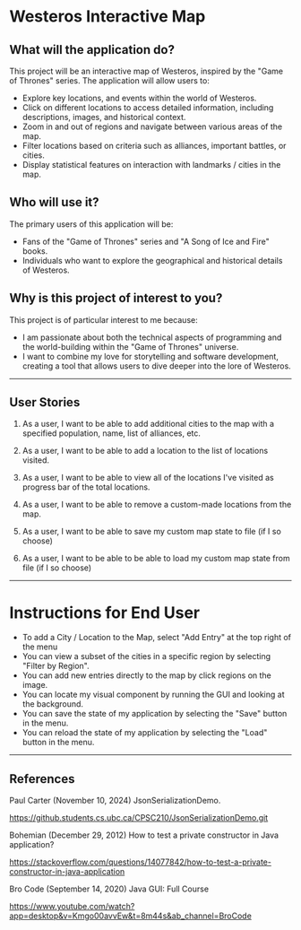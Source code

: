 # Westeros Interactive Map

## What will the application do?

This project will be an interactive map of Westeros, inspired by the "Game of Thrones" series. The application will allow users to:

- Explore key locations, and events within the world of Westeros.
- Click on different locations to access detailed information, including descriptions, images, and historical context.
- Zoom in and out of regions and navigate between various areas of the map.
- Filter locations based on criteria such as alliances, important battles, or cities.
- Display statistical features on interaction with landmarks / cities in the map.
  
## Who will use it?

The primary users of this application will be:

- Fans of the "Game of Thrones" series and "A Song of Ice and Fire" books.
- Individuals who want to explore the geographical and historical details of Westeros.

## Why is this project of interest to you?

This project is of particular interest to me because:

- I am passionate about both the technical aspects of programming and the world-building within the "Game of Thrones" universe.
- I want to combine my love for storytelling and software development, creating a tool that allows users to dive deeper into the lore of Westeros.

---

## User Stories

1. As a user, I want to be able to add additional cities to the map with a specified population, name, list of alliances, etc.

2. As a user, I want to be able to add a location to the list of locations visited.

3. As a user, I want to be able to view all of the locations I've visited as progress bar of the total locations.

3. As a user, I want to be able to remove a custom-made locations from the map.

4. As a user, I want to be able to save my custom map state to file (if I so choose)

5. As a user, I want to be able to be able to load my custom map state from file (if I so choose)

---

# Instructions for End User
- To add a City / Location to the Map, select "Add Entry" at the top right of the menu
- You can view a subset of the cities in a specific region by selecting "Filter by Region".
- You can add new entries directly to the map by click regions on the image.
- You can locate my visual component by running the GUI and looking at the background.
- You can save the state of my application by selecting the "Save" button in the menu.
- You can reload the state of my application by selecting the "Load" button in the menu.

---

## References

Paul Carter (November 10, 2024) JsonSerializationDemo.

https://github.students.cs.ubc.ca/CPSC210/JsonSerializationDemo.git

Bohemian (December 29, 2012) How to test a private constructor in Java application?

https://stackoverflow.com/questions/14077842/how-to-test-a-private-constructor-in-java-application

Bro Code (September 14, 2020) Java GUI: Full Course

https://www.youtube.com/watch?app=desktop&v=Kmgo00avvEw&t=8m44s&ab_channel=BroCode
